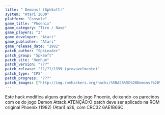 ```yaml
---
title: " Demons! (SpkSoft)"
system: "Atari 2600"
platform: "Console"
game_title: "Phoenix"
game_category: "Tiro / Nave"
game_players: "2"
game_developer: "Atari"
game_publisher: "Atari"
game_release_date: "1982"
patch_author: "SpkLeader"
patch_group: "SpkSoft"
patch_site: "Nenhum"
patch_version: "???"
patch_release: "??/??/1999 (provavelmente)"
patch_type: "IPS"
patch_progress: "???"
patch_images: ["http://img.romhackers.org/hacks/%5BA26%5D%20Demons!%20%5BH-SpkLeader%20G-SpkSoft%5D%20%5BA-1999%5D%20%5BPhoenix%20Hack%5D.png"]
---
```

Este hack modifica alguns gráficos do jogo Phoenix, deixando-os parecidos com os do jogo Demon Attack.ATENÇÃO:O patch deve ser aplicado na ROM original Phoenix (1982) (Atari).a26, com CRC32 6AE1B66C.